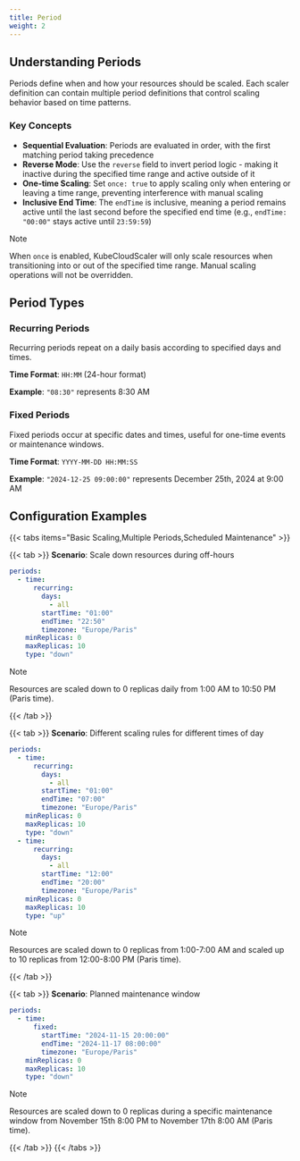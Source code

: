 ```yaml
---
title: Period
weight: 2
---
```


## Understanding Periods

Periods define when and how your resources should be scaled. Each scaler definition can contain multiple period definitions that control scaling behavior based on time patterns.

### Key Concepts

- **Sequential Evaluation**: Periods are evaluated in order, with the first matching period taking precedence
- **Reverse Mode**: Use the `reverse` field to invert period logic - making it inactive during the specified time range and active outside of it
- **One-time Scaling**: Set `once: true` to apply scaling only when entering or leaving a time range, preventing interference with manual scaling
- **Inclusive End Time**: The `endTime` is inclusive, meaning a period remains active until the last second before the specified end time (e.g., `endTime: "00:00"` stays active until `23:59:59`)

> [!NOTE]
> When `once` is enabled, KubeCloudScaler will only scale resources when transitioning into or out of the specified time range. Manual scaling operations will not be overridden.

## Period Types

### Recurring Periods

Recurring periods repeat on a daily basis according to specified days and times.

**Time Format**: `HH:MM` (24-hour format)

**Example**: `"08:30"` represents 8:30 AM

### Fixed Periods

Fixed periods occur at specific dates and times, useful for one-time events or maintenance windows.

**Time Format**: `YYYY-MM-DD HH:MM:SS`

**Example**: `"2024-12-25 09:00:00"` represents December 25th, 2024 at 9:00 AM

## Configuration Examples

{{< tabs items="Basic Scaling,Multiple Periods,Scheduled Maintenance" >}}

  {{< tab >}}
**Scenario**: Scale down resources during off-hours

```yaml
periods:
  - time:
      recurring:
        days:
          - all
        startTime: "01:00"
        endTime: "22:50"
        timezone: "Europe/Paris"
    minReplicas: 0
    maxReplicas: 10
    type: "down"
```
> [!NOTE]
> Resources are scaled down to 0 replicas daily from 1:00 AM to 10:50 PM (Paris time).

  {{< /tab >}}

  {{< tab >}}
**Scenario**: Different scaling rules for different times of day

```yaml
periods:
  - time:
      recurring:
        days:
          - all
        startTime: "01:00"
        endTime: "07:00"
        timezone: "Europe/Paris"
    minReplicas: 0
    maxReplicas: 10
    type: "down"
  - time:
      recurring:
        days:
          - all
        startTime: "12:00"
        endTime: "20:00"
        timezone: "Europe/Paris"
    minReplicas: 0
    maxReplicas: 10
    type: "up"
```
> [!NOTE]
> Resources are scaled down to 0 replicas from 1:00-7:00 AM and scaled up to 10 replicas from 12:00-8:00 PM (Paris time).

  {{< /tab >}}

  {{< tab >}}
**Scenario**: Planned maintenance window

```yaml
periods:
  - time:
      fixed:
        startTime: "2024-11-15 20:00:00"
        endTime: "2024-11-17 08:00:00"
        timezone: "Europe/Paris"
    minReplicas: 0
    maxReplicas: 10
    type: "down"
```
> [!NOTE]
> Resources are scaled down to 0 replicas during a specific maintenance window from November 15th 8:00 PM to November 17th 8:00 AM (Paris time).

  {{< /tab >}}
{{< /tabs >}}

